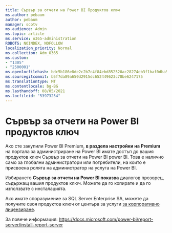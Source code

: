 ```yaml
---
title: Сървър за отчети на Power BI Продуктов ключ
ms.author: pebaum
author: pebaum
manager: scotv
ms.audience: Admin
ms.topic: article
ms.service: o365-administration
ROBOTS: NOINDEX, NOFOLLOW
localization_priority: Normal
ms.collection: Adm_O365
ms.custom:
- "1305"
- "2500001"
ms.openlocfilehash: bdc5b186e8de2c2b7c4f84ebd852520ac28274eb3f1baf0dba568cdb6d10e579
ms.sourcegitcommit: b5f7da89a650d2915dc652449623c78be6247175
ms.translationtype: MT
ms.contentlocale: bg-BG
ms.lasthandoff: 08/05/2021
ms.locfileid: "53973254"
---
```

# <a name="power-bi-report-server-product-key"></a>Сървър за отчети на Power BI продуктов ключ

Ако сте закупили Power BI Premium, **в раздела настройки на Premium** на портала за администриране на Power BI имате достъп до вашия продуктов ключ Сървър за отчети на Power BI power BI. Това е налично само за глобални администратори или потребители, на които е присвоена ролята на администратор на услуга на Power BI.

Избирането **Сървър за отчети на Power BI показва** диалогов прозорец, съдържащ вашия продуктов ключ. Можете да го копирате и да го използвате с инсталацията.

Ако имате споразумение за SQL Server Enterprise SA, можете да получите своя продуктов ключ от центъра за услуги [за корпоративно лицензиране](https://www.microsoft.com/Licensing/servicecenter/).

За повече информация: https://docs.microsoft.com/power-bi/report-server/install-report-server
